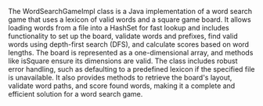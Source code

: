 The WordSearchGameImpl class is a Java implementation of a word search game that uses a lexicon of valid words and a square game board. It allows loading words from a file into a HashSet for fast lookup and includes functionality to set up the board, validate words and prefixes, find valid words using depth-first search (DFS), and calculate scores based on word lengths. The board is represented as a one-dimensional array, and methods like isSquare ensure its dimensions are valid. The class includes robust error handling, such as defaulting to a predefined lexicon if the specified file is unavailable. It also provides methods to retrieve the board's layout, validate word paths, and score found words, making it a complete and efficient solution for a word search game.
